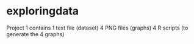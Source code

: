 exploringdata
=============
Project 1
contains 1 text file (dataset)
4 PNG files (graphs)
4 R scripts (to generate the 4 graphs)
